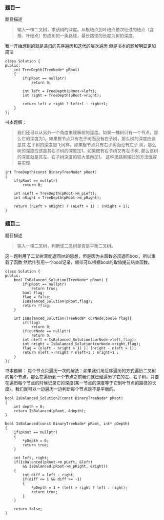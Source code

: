 ### 题目一
题目描述
> 输入一棵二叉树，求该树的深度。从根结点到叶结点依次经过的结点（含根、叶结点）形成树的一条路径，最长路径的长度为树的深度。

我一开始想到的就是递归的先序遍历和迭代的层次遍历
但是书本的题解明显更加简洁

```
class Solution {
public:
    int TreeDepth(TreeNode* pRoot)
    {
        if(pRoot == nullptr)
            return 0;
        
        int left = TreeDepth(pRoot->left);
        int right = TreeDepth(pRoot->right);
        
        return left > right ? left+1 : right+1;
    }
};
```

书本题解：
> 我们还可以从另外一个角度来理解树的深度。如果一棵树只有一个节点，那么它的深度为1。如果根节点只有左子树而没有右子树，那么树的深度应该是其 左子树的深度加 1;同样，如果根节点只有右子树而没有左子 树，那么树的深度应该是其右子树的深度加1。如果既有右子树又有左子树, 那么该树的深度就是其左、右子树深度的较大值再加1。
这种思路用递归的方法很容易实现
```
int TreeDepth(const BinaryTreeNode* pRoot)
{
    if(pRoot == nullptr)
        return 0;

    int nLeft = TreeDepth(pRoot->m_pLeft);
    int nRight = TreeDepth(pRoot->m_pRight);

    return (nLeft > nRight) ? (nLeft + 1) : (nRight + 1);
}
```

### 题目二
题目描述
> 输入一棵二叉树，判断该二叉树是否是平衡二叉树。

这一题利用了二叉树深度返回int的思想，但是因为主函数必须返回bool，所以重载了函数
然后传引用一个bool记录，顺带可以根据bool的取值提前结束函数。

```
class Solution {
public:
    bool IsBalanced_Solution(TreeNode* pRoot) {
        if(pRoot == nullptr)
            return true;
        bool flag;
        flag = false;
        IsBalanced_Solution(pRoot,flag);
        return !flag;
    }
    
    int IsBalanced_Solution(TreeNode* curNode,bool& flag){
        if(flag)
            return 0;
        if(curNode == nullptr)
            return 0;
        int nleft = IsBalanced_Solution(curNode->left,flag);
        int nright = IsBalanced_Solution(curNode->right,flag);
        flag = (nleft - nright > 1) || (nright - nleft > 1);
        return nleft > nright ? nleft+1 : nright+1 ;
    }
};
```

书本题解：
每个节点只遍历一次的解法：如果我们用后序遍历的方式遍历二叉树的每个节点，那么在遍历到一个节点之前我们就已经遍历了它的左、右子树。只要在遍历每个节点的时候记录它的深度(某一节点的深度等于它到叶节点的路径的长度)，我们就可以一边遍历一边判断每个节点是不是平衡的。
```
bool IsBalanced_Solution2(const BinaryTreeNode* pRoot)
{
    int depth = 0;
    return IsBalanced(pRoot, &depth);
}

bool IsBalanced(const BinaryTreeNode* pRoot, int* pDepth)
{
    if(pRoot == nullptr)
    {
        *pDepth = 0;
        return true;
    }

    int left, right;
    if(IsBalanced(pRoot->m_pLeft, &left) 
        && IsBalanced(pRoot->m_pRight, &right))
    {
        int diff = left - right;
        if(diff <= 1 && diff >= -1)
        {
            *pDepth = 1 + (left > right ? left : right);
            return true;
        }
    }

    return false;
}
```

